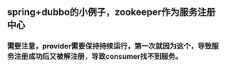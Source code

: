 ## spring+dubbo的小例子，zookeeper作为服务注册中心

### 需要注意，provider需要保持持续运行，第一次就因为这个，导致服务注册成功后又被解注册，导致consumer找不到服务。
